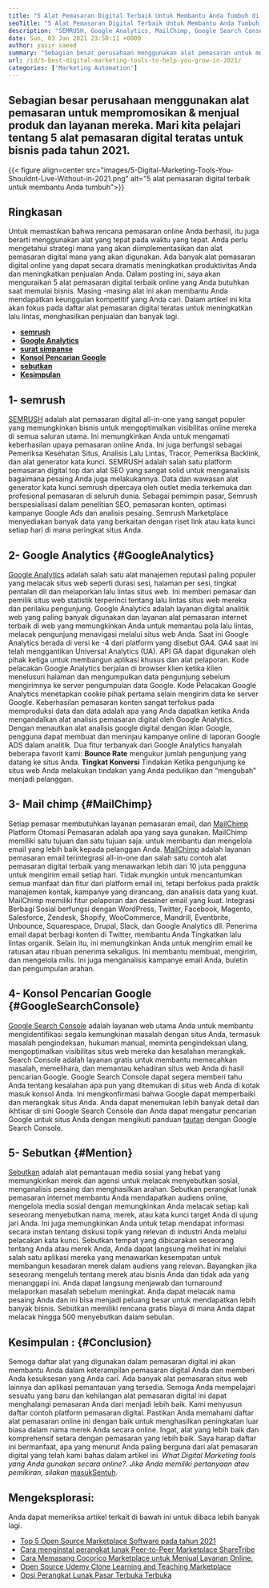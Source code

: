 ```yaml
---
title: "5 Alat Pemasaran Digital Terbaik Untuk Membantu Anda Tumbuh di 2021" 
seoTitle: "5 Alat Pemasaran Digital Terbaik Untuk Membantu Anda Tumbuh di 2021" 
description: "SEMRUSH, Google Analytics, MailChimp, Google Search Console dan sebutan adalah alat pemasaran digital terbaik yang paling terjangkau dan berguna untuk mengembangkan bisnis." 
date: Sun, 03 Jan 2021 23:50:11 +0000
author: yasir saeed
summary: "Sebagian besar perusahaan menggunakan alat pemasaran untuk mempromosikan & amp; jual produk dan layanan mereka. Mari kita pelajari tentang 5 alat pemasaran digital teratas untuk bisnis pada tahun 2021." 
url: /id/5-best-digital-marketing-tools-to-help-you-grow-in-2021/
categories: ['Marketing Automation']
---
```


## Sebagian besar perusahaan menggunakan alat pemasaran untuk mempromosikan & menjual produk dan layanan mereka. Mari kita pelajari tentang 5 alat pemasaran digital teratas untuk bisnis pada tahun 2021.

{{< figure align=center src="images/5-Digital-Marketing-Tools-You-Shouldnt-Live-Without-in-2021.png" alt="5 alat pemasaran digital terbaik untuk membantu Anda tumbuh">}}


##  **Ringkasan**  
Untuk memastikan bahwa rencana pemasaran online Anda berhasil, itu juga berarti menggunakan alat yang tepat pada waktu yang tepat. Anda perlu mengetahui strategi mana yang akan diimplementasikan dan alat pemasaran digital mana yang akan digunakan. Ada banyak alat pemasaran digital online yang dapat secara dramatis meningkatkan produktivitas Anda dan meningkatkan penjualan Anda. Dalam posting ini, saya akan menguraikan 5 alat pemasaran digital terbaik online yang Anda butuhkan saat memulai bisnis. Masing -masing alat ini akan membantu Anda mendapatkan keunggulan kompetitif yang Anda cari.
Dalam artikel ini kita akan fokus pada daftar alat pemasaran digital teratas untuk meningkatkan lalu lintas, menghasilkan penjualan dan banyak lagi.
*  **[semrush][1]**  
* [  **Google Analytics**  ][2]
* [  **surat simpanse**  ][3]
* [  **Konsol Pencarian Google**  ][4]
*  **[sebutkan][5]**  
*  **[Kesimpulan][6]**  

##  **1- semrush**  
[SEMRUSH][7] adalah alat pemasaran digital all-in-one yang sangat populer yang memungkinkan bisnis untuk mengoptimalkan visibilitas online mereka di semua saluran utama. Ini memungkinkan Anda untuk mengamati keberhasilan upaya pemasaran online Anda. Ini juga berfungsi sebagai Pemeriksa Kesehatan Situs, Analisis Lalu Lintas, Tracor, Pemeriksa Backlink, dan alat generator kata kunci. SEMRUSH adalah salah satu platform pemasaran digital top dan alat SEO yang sangat solid untuk menganalisis bagaimana pesaing Anda juga melakukannya.
Data dan wawasan alat generator kata kunci semrush dipercaya oleh outlet media terkemuka dan profesional pemasaran di seluruh dunia. Sebagai pemimpin pasar, Semrush berspesialisasi dalam penelitian SEO, pemasaran konten, optimasi kampanye Google Ads dan analisis pesaing. Semrush Marketplace menyediakan banyak data yang berkaitan dengan riset link atau kata kunci setiap hari di mana peringkat situs Anda.

##  **2- Google Analytics**  {#GoogleAnalytics}

[Google Analytics][8] adalah salah satu alat manajemen reputasi paling populer yang melacak situs web seperti durasi sesi, halaman per sesi, tingkat pentalan dll dan melaporkan lalu lintas situs web. Ini memberi pemasar dan pemilik situs web statistik terperinci tentang lalu lintas situs web mereka dan perilaku pengunjung. Google Analytics adalah layanan digital analitik web yang paling banyak digunakan dan layanan alat pemasaran internet terbaik di web yang memungkinkan Anda untuk memantau pola lalu lintas, melacak pengunjung menavigasi melalui situs web Anda.
Saat ini Google Analytics berada di versi ke -4 dari platform yang disebut GA4. GA4 saat ini telah menggantikan Universal Analytics (UA). API GA dapat digunakan oleh pihak ketiga untuk membangun aplikasi khusus dan alat pelaporan. Kode pelacakan Google Analytics berjalan di browser klien ketika klien menelusuri halaman dan mengumpulkan data pengunjung sebelum mengirimnya ke server pengumpulan data Google. Kode Pelacakan Google Analytics menetapkan cookie pihak pertama selain mengirim data ke server Google. Keberhasilan pemasaran konten sangat terfokus pada memproduksi data dan data adalah apa yang Anda dapatkan ketika Anda mengandalkan alat analisis pemasaran digital oleh Google Analytics.
Dengan menautkan alat analisis google digital dengan iklan Google, pengguna dapat membuat dan meninjau kampanye online di laporan Google ADS dalam analitik. Dua fitur terbanyak dari Google Analytics hanyalah beberapa favorit kami:
 **Bounce Rate** mengukur jumlah pengunjung yang datang ke situs Anda.
 **Tingkat Konversi** Tindakan Ketika pengunjung ke situs web Anda melakukan tindakan yang Anda pedulikan dan “mengubah” menjadi pelanggan.

##  **3- Mail chimp**  {#MailChimp}

Setiap pemasar membutuhkan layanan pemasaran email, dan [MailChimp][9] Platform Otomasi Pemasaran adalah apa yang saya gunakan. MailChimp memiliki satu tujuan dan satu tujuan saja: untuk membantu dan mengelola email yang lebih baik kepada pelanggan Anda.
[MailChimp][9] adalah layanan pemasaran email terintegrasi all-in-one dan salah satu contoh alat pemasaran digital terbaik yang menawarkan lebih dari 10 juta pengguna untuk mengirim email setiap hari. Tidak mungkin untuk mencantumkan semua manfaat dan fitur dari platform email ini, tetapi berfokus pada praktik manajemen kontak, kampanye yang dirancang, dan analisis data yang kuat.
MailChimp memiliki fitur pelaporan dan desainer email yang kuat. Integrasi Berbagi Sosial berfungsi dengan WordPress, Twitter, Facebook, Magento, Salesforce, Zendesk, Shopify, WooCommerce, Mandrill, Eventbrite, Unbounce, Squarespace, Drupal, Slack, dan Google Analytics dll. Penerima email dapat berbagi konten di Twitter, membantu Anda Tingkatkan lalu lintas organik.
Selain itu, ini memungkinkan Anda untuk mengirim email ke ratusan atau ribuan penerima sekaligus. Ini membantu membuat, mengirim, dan mengelola milis. Ini juga menganalisis kampanye email Anda, buletin dan pengumpulan arahan.

##  **4- Konsol Pencarian Google**  {#GoogleSearchConsole}

[Google Search Console][10] adalah layanan web utama Anda untuk membantu mengidentifikasi segala kemungkinan masalah dengan situs Anda, termasuk masalah pengindeksan, hukuman manual, meminta pengindeksan ulang, mengoptimalkan visibilitas situs web mereka dan kesalahan merangkak. Search Console adalah layanan gratis untuk membantu memecahkan masalah, memelihara, dan memantau kehadiran situs web Anda di hasil pencarian Google.
Google Search Console dapat segera memberi tahu Anda tentang kesalahan apa pun yang ditemukan di situs web Anda di kotak masuk konsol Anda. Ini mengkonfirmasi bahwa Google dapat memperbaiki dan merangkak situs Anda. Anda dapat menemukan lebih banyak detail dan ikhtisar di sini Google Search Console dan Anda dapat mengatur pencarian Google untuk situs Anda dengan mengikuti panduan [tautan][10] dengan Google Search Console.

##  **5- Sebutkan**  {#Mention}

[Sebutkan][11] adalah alat pemantauan media sosial yang hebat yang memungkinkan merek dan agensi untuk melacak menyebutkan sosial, menganalisis pesaing dan menghasilkan arahan. Sebutkan perangkat lunak pemasaran internet membantu Anda mendapatkan audiens online, mengelola media sosial dengan memungkinkan Anda melacak setiap kali seseorang menyebutkan nama, merek, atau kata kunci target Anda di ujung jari Anda.
Ini juga memungkinkan Anda untuk tetap mendapat informasi secara instan tentang diskusi topik yang relevan di industri Anda melalui pelacakan kata kunci. Sebutkan tempat yang dibicarakan seseorang tentang Anda atau merek Anda, Anda dapat langsung melihat ini melalui salah satu aplikasi mereka yang menawarkan kesempatan untuk membangun kesadaran merek dalam audiens yang relevan.
Bayangkan jika seseorang mengeluh tentang merek atau bisnis Anda dan tidak ada yang menanggapi ini. Anda dapat langsung menjawab dan turnaround melaporkan masalah sebelum meningkat. Anda dapat melacak nama pesaing Anda dan ini bisa menjadi peluang besar untuk mendapatkan lebih banyak bisnis. Sebutkan memiliki rencana gratis biaya di mana Anda dapat melacak hingga 500 menyebutkan dalam sebulan.

##  **Kesimpulan**  : {#Conclusion}

Semoga daftar alat yang digunakan dalam pemasaran digital ini akan membantu Anda dalam keterampilan pemasaran digital Anda dan memberi Anda kesuksesan yang Anda cari. Ada banyak alat pemasaran situs web lainnya dan aplikasi pemantauan yang tersedia. Semoga Anda mempelajari sesuatu yang baru dan kehilangan alat pemasaran digital ini dapat menghalangi pemasaran Anda dari menjadi lebih baik.
Kami menyusun daftar contoh platform pemasaran digital. Pastikan Anda memahami daftar alat pemasaran online ini dengan baik untuk menghasilkan peningkatan luar biasa dalam nama merek Anda secara online. Ingat, alat yang lebih baik dan komprehensif setara dengan pemasaran yang lebih baik. Saya harap daftar ini bermanfaat, apa yang menurut Anda paling berguna dari alat pemasaran digital yang telah kami bahas dalam artikel ini.
_What Digital Marketing_ _tools yang Anda gunakan secara online?. Jika Anda memiliki pertanyaan atau pemikiran, silakan_ [masuk][12][Sentuh][13].

## Mengeksplorasi:
Anda dapat memeriksa artikel terkait di bawah ini untuk dibaca lebih banyak lagi.
  * [Top 5 Open Source Marketplace Software pada tahun 2021][14]
  * [Cara menginstal perangkat lunak Peer-to-Peer Marketplace ShareTribe][15]
  * [Cara Memasang Cocorico Marketplace untuk Menjual Layanan Online.][16]
  * [Open Source Udemy Clone Learning and Teaching Marketplace][17]
  * [Opsi Perangkat Lunak Pasar Terbuka Terbuka][18]



 [1]: #SEMRush
 [2]: #GoogleAnalytics
 [3]: #MailChimp
 [4]: #GoogleSearchConsole
 [5]: #Mention
 [6]: #Conclusion
 [7]: https://www.semrush.com/
 [8]: https://analytics.google.com/
 [9]: https://mailchimp.com/
 [10]: https://search.google.com/search-console/about
 [11]: https://mention.com/en/
 [12]: mailto:yasir.saeed@aspose.com
 [13]: https://forum.containerize.com
 [14]: https://blog.containerize.com/marketplace/top-5-open-source-marketplace-software-in-2021/
 [15]: https://products.containerize.com/marketplace/sharetribe/
 [16]: https://products.containerize.com/marketplace/cocorico/
 [17]: https://products.containerize.com/marketplace/edurge/
 [18]: https://products.containerize.com/marketplace/
